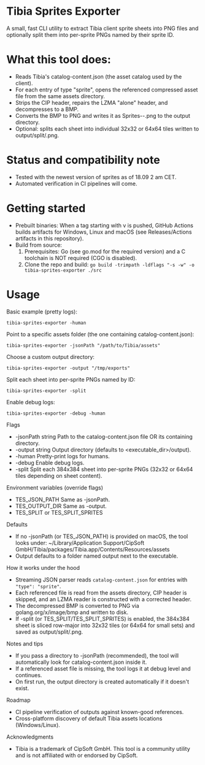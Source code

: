 # Tibia Sprites Exporter

A small, fast CLI utility to extract Tibia client sprite sheets into PNG files and optionally split them into 
per-sprite PNGs named by their sprite ID.

# What this tool does:
- Reads Tibia's catalog-content.json (the asset catalog used by the client).
- For each entry of type "sprite", opens the referenced compressed asset file from the same assets directory.
- Strips the CIP header, repairs the LZMA "alone" header, and decompresses to a BMP.
- Converts the BMP to PNG and writes it as Sprites-<firstID>-<lastID>.png to the output directory.
- Optional: splits each sheet into individual 32x32 or 64x64 tiles written to output/split/<spriteId>.png.

# Status and compatibility note
- Tested with the newest version of sprites as of 18.09 2 am CET.
- Automated verification in CI pipelines will come.

# Getting started
- Prebuilt binaries: When a tag starting with v is pushed, GitHub Actions builds artifacts for Windows, Linux and macOS (see Releases/Actions artifacts in this repository).
- Build from source:
  1) Prerequisites: Go (see go.mod for the required version) and a C toolchain is NOT required (CGO is disabled).
  2) Clone the repo and build:
     `go build -trimpath -ldflags "-s -w" -o tibia-sprites-exporter ./src`

# Usage
Basic example (pretty logs):
```shell
tibia-sprites-exporter -human
```

Point to a specific assets folder (the one containing catalog-content.json):
```shell
tibia-sprites-exporter -jsonPath "/path/to/Tibia/assets"
```

Choose a custom output directory:
```shell
tibia-sprites-exporter -output "/tmp/exports"
```

Split each sheet into per-sprite PNGs named by ID:
```shell
tibia-sprites-exporter -split
```

Enable debug logs:
```shell
tibia-sprites-exporter -debug -human
```

Flags
- -jsonPath string    Path to the catalog-content.json file OR its containing directory.
- -output string      Output directory (defaults to <executable_dir>/output).
- -human              Pretty-print logs for humans.
- -debug              Enable debug logs.
- -split              Split each 384x384 sheet into per-sprite PNGs (32x32 or 64x64 tiles depending on sheet content).

Environment variables (override flags)
- TES_JSON_PATH       Same as -jsonPath.
- TES_OUTPUT_DIR      Same as -output.
- TES_SPLIT or TES_SPLIT_SPRITES

Defaults
- If no -jsonPath (or TES_JSON_PATH) is provided on macOS, the tool looks under:
  ~/Library/Application Support/CipSoft GmbH/Tibia/packages/Tibia.app/Contents/Resources/assets
- Output defaults to a folder named output next to the executable.

How it works under the hood
- Streaming JSON parser reads `catalog-content.json` for entries with `"type": "sprite"`.
- Each referenced file is read from the assets directory, CIP header is skipped, and an LZMA reader is constructed with a corrected header.
- The decompressed BMP is converted to PNG via golang.org/x/image/bmp and written to disk.
- If -split (or TES_SPLIT/TES_SPLIT_SPRITES) is enabled, the 384x384 sheet is sliced row-major into 32x32 tiles (or 64x64 for small sets) and saved as output/split/<spriteId>.png.

Notes and tips
- If you pass a directory to -jsonPath (recommended), the tool will automatically look for catalog-content.json inside it.
- If a referenced asset file is missing, the tool logs it at debug level and continues.
- On first run, the output directory is created automatically if it doesn't exist.

Roadmap
- CI pipeline verification of outputs against known-good references.
- Cross-platform discovery of default Tibia assets locations (Windows/Linux).

Acknowledgments
- Tibia is a trademark of CipSoft GmbH. This tool is a community utility and is not affiliated with or endorsed by CipSoft.

